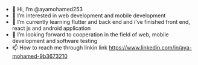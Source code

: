 - 👋 Hi, I’m @ayamohamed253
- 👀 I’m interested in web development and mobile development
- 🌱 I’m currently learning flutter and back end and i've finished front end, react js and android application
- 💞️ I’m looking forward to cooperation in the field of web, mobile development and software testing 
- 📫 How to reach me through linkin link https://www.linkedin.com/in/aya-mohamed-9b3673210

<!---
ayamohamed253/ayamohamed253 is a ✨ special ✨ repository because its `README.md` (this file) appears on your GitHub profile.
You can click the Preview link to take a look at your changes.
--->
